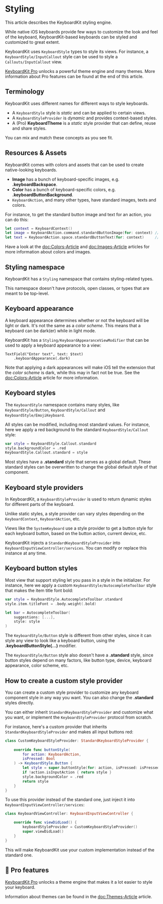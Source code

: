 # Styling

This article describes the KeyboardKit styling engine.

While native iOS keyboards provide few ways to customize the look and feel of the keyboard, KeyboardKit-based keyboards can be styled and customized to great extent.

KeyboardKit uses ``KeyboardStyle`` types to style its views. For instance, a ``KeyboardStyle/InputCallout`` style can be used to style a ``Callouts/InputCallout`` view.

[KeyboardKit Pro][Pro] unlocks a powerful theme engine and many themes. More information about Pro features can be found at the end of this article.



## Terminology

KeyboardKit uses different names for different ways to style keyboards. 

* A ``KeyboardStyle`` style is *static* and can be applied to certain views.
* A ``KeyboardStyleProvider`` is *dynamic* and provides context-based styles.
* A (Pro) **KeyboardTheme** is a *static* style provider that can define, reuse and share styles.

You can mix and match these concepts as you see fit.



## Resources & Assets

KeyboardKit comes with colors and assets that can be used to create native-looking keyboards.

* **Image** has a bunch of keyboard-specific images, e.g. **.keyboardBackspace**.
* **Color** has a bunch of keyboard-specific colors, e.g. **.keyboardButtonBackground**.
* ``KeyboardAction``, and many other types, have standard images, texts and colors.

For instance, to get the standard button image and text for an action, you can do this:

```swift
let context = KeyboardContext()
let image = KeyboardAction.command.standardButtonImage(for: context) // Command icon
let text = KeyboardAction.space.standardButtonText(for: context)     // Localized "space"
```

Have a look at the <doc:Colors-Article> and <doc:Images-Article> articles for more information about colors and images.



## Styling namespace

KeyboardKit has a ``Styling`` namespace that contains styling-related types.

This namespace doesn't have protocols, open classes, or types that are meant to be top-level.



## Keyboard appearance

A keyboard appearance determines whether or not the keyboard will be light or dark. It's not the same as a *color scheme*. This means that a keyboard can be dark(er) while in light mode.

KeyboardKit has a ``Styling/KeyboardAppearanceViewModifier`` that can be used to apply a keyboard appearance to a view:

```
TextField("Enter text", text: $text)
    .keyboardAppearance(.dark)
```

Note that applying a dark appearances will make iOS tell the extension that the *color scheme* is dark, while this may in fact not be true. See the <doc:Colors-Article> article for more information.



## Keyboard styles

The ``KeyboardStyle`` namespace contains many styles, like ``KeyboardStyle/Button``, ``KeyboardStyle/Callout`` and ``KeyboardStyle/EmojiKeyboard``.

All styles can be modified, including most standard values. For instance, here we apply a red background to the standard ``KeyboardStyle/Callout`` style:

```swift
var style = KeyboardStyle.Callout.standard
style.backgroundColor = .red
KeyboardStyle.Callout.standard = style
```

Most styles have a **.standard** style that serves as a global default. These standard styles can be overwritten to change the global default style of that component.



## Keyboard style providers

In KeyboardKit, a ``KeyboardStyleProvider`` is used to return dynamic styles for different parts of the keyboard. 

Unlike static styles, a style provider can vary styles depending on the ``KeyboardContext``, ``KeyboardAction``, etc.

Views like the ``SystemKeyboard`` use a style provider to get a button style for each keyboard button, based on the button action, current device, etc. 

KeyboardKit injects a ``StandardKeyboardStyleProvider`` into ``KeyboardInputViewController/services``. You can modify or replace this instance at any time. 



## Keyboard button styles

Most view that support styling let you pass in a style in the initializer. For instance, here we apply a custom ``KeyboardStyle/AutocompleteToolbar`` style that makes the item title font bold:

```swift
var style = KeyboardStyle.AutocompleteToolbar.standard
style.item.titleFont = .body.weight(.bold)

let bar = AutocompleteToolbar(
    suggestions: [...],
    style: style
)
```

The ``KeyboardStyle/Button`` style is different from other styles, since it can style any view to look like a keyboard button, using the **.keyboardButtonStyle(...)** modifier. 

The ``KeyboardStyle/Button`` style also doesn't have a **.standard** style, since button styles depend on many factors, like button type, device, keyboard appearance, color scheme, etc.



## How to create a custom style provider

You can create a custom style provider to customize any keyboard component style in any way you want. You can also change the **.standard** styles directly.

You can either inherit ``StandardKeyboardStyleProvider`` and customize what you want, or implement the ``KeyboardStyleProvider`` protocol from scratch.

For instance, here's a custom provider that inherits ``StandardKeyboardStyleProvider`` and makes all input buttons red:

```swift
class CustomKeyboardStyleProvider: StandardKeyboardStyleProvider {
    
    override func buttonStyle(
        for action: KeyboardAction,
        isPressed: Bool
    ) -> KeyboardStyle.Button {
        let style = super.buttonStyle(for: action, isPressed: isPressed)
        if !action.isInputAction { return style }
        style.backgroundColor = .red
        return style
    }
}
```

To use this provider instead of the standard one, just inject it into ``KeyboardInputViewController/services``:

```swift
class KeyboardViewController: KeyboardInputViewController {

    override func viewDidLoad() {
        keyboardStyleProvider = CustomKeyboardStyleProvider()
        super.viewDidLoad()
    }
}
```

This will make KeyboardKit use your custom implementation instead of the standard one.



## 👑 Pro features

[KeyboardKit Pro][Pro] unlocks a theme engine that makes it a lot easier to style your keyboard.

Information about themes can be found in the <doc:Themes-Article> article.


[Pro]: https://github.com/KeyboardKit/KeyboardKitPro
